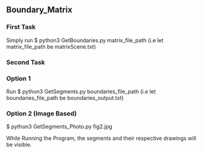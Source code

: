 ## Boundary_Matrix
### First Task
Simply run 
$ python3 GetBoundaries.py matrix_file_path 
(i.e let matrix_file_path be matrixScene.txt)

### Second Task

### Option 1
Run
$ python3 GetSegments.py boundaries_file_path
(i.e let boundaries_file_path be boundaries_output.txt)

### Option 2 (Image Based)
$ python3 GetSegments_Photo.py fig2.jpg

While Running the Program, the segments and their respective drawings will be visible.
